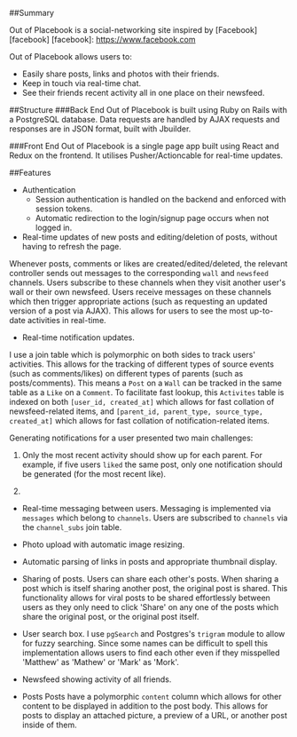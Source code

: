 ##Summary

Out of Placebook is a social-networking site inspired by [Facebook][facebook]
[facebook]: https://www.facebook.com

Out of Placebook allows users to:
  - Easily share posts, links and photos with their friends.
  - Keep in touch via real-time chat.
  - See their friends recent activity all in one place on their newsfeed.

##Structure
###Back End
Out of Placebook is built using Ruby on Rails with a PostgreSQL database. Data requests are handled by AJAX requests and responses are in JSON format, built with Jbuilder.

###Front End
Out of Placebook is a single page app built using React and Redux on the frontend. It utilises Pusher/Actioncable for real-time updates.

##Features

* Authentication
  * Session authentication is handled on the backend and enforced with session tokens.
  * Automatic redirection to the login/signup page occurs when not logged in.
* Real-time updates of new posts and editing/deletion of posts, without having to refresh the page.

Whenever posts, comments or likes are created/edited/deleted, the relevant controller sends out messages
to the corresponding `wall` and `newsfeed` channels. Users subscribe to these channels when they visit another user's wall or their own newsfeed.
Users receive messages on these channels which then trigger appropriate actions (such as requesting an updated version of a post via AJAX). This allows for users to see the most up-to-date activities in real-time.

<!-- Add in gif showing real time post updates -->

* Real-time notification updates.

I use a join table which is polymorphic on both sides to track users' activities. This allows for the tracking of different types of source events (such as comments/likes) on different types of parents (such as posts/comments). This means a `Post` on a `Wall` can be tracked in the same table as a `Like` on a `Comment`. To facilitate fast lookup, this `Activites` table is indexed on both `[user_id, created_at]` which allows for fast collation of newsfeed-related items, and `[parent_id, parent_type, source_type, created_at]` which allows for fast collation of notification-related items.

Generating notifications for a user presented two main challenges:
1. Only the most recent activity should show up for each parent. For example, if five users `liked` the same post, only one notification should be generated (for the most recent like).

2. 

* Real-time messaging between users.
Messaging is implemented via `messages` which belong to `channels`. Users are subscribed to `channels` via the `channel_subs` join table.

* Photo upload with automatic image resizing.
* Automatic parsing of links in posts and appropriate thumbnail display.
* Sharing of posts.
Users can share each other's posts. When sharing a post which is itself sharing another post, the original post is shared. This functionality allows for viral posts to be shared effortlessly between users as they only need to click 'Share' on any one of the posts which share the original post, or the original post itself.

* User search box.
I use `pgSearch` and Postgres's `trigram` module to allow for fuzzy searching. Since some names can be difficult to spell this implementation allows users to find each other even if they misspelled 'Matthew' as 'Mathew' or 'Mark' as 'Mork'.

* Newsfeed showing activity of all friends.

* Posts
Posts have a polymorphic `content` column which allows for other content to be displayed in addition to the post body.
This allows for posts to display an attached picture, a preview of a URL, or another post inside of them.

<!-- Three separate images of post showing picture, url and shared post -->

